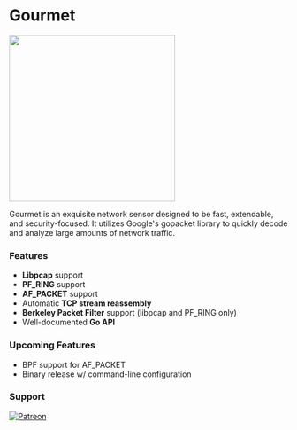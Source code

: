 # Gourmet

<img src="https://raw.githubusercontent.com/kvasirlabs/gourmet/master/gourmet.png" width="300">

Gourmet is an exquisite network sensor designed to be fast, extendable, and security-focused. It
utilizes Google's gopacket library to quickly decode and analyze large amounts of network traffic. 

### Features

- **Libpcap** support
- **PF_RING** support
- **AF_PACKET** support
- Automatic **TCP stream reassembly**
- **Berkeley Packet Filter** support (libpcap and PF_RING only)
- Well-documented **Go API**

### Upcoming Features

- BPF support for AF_PACKET
- Binary release w/ command-line configuration

### Support

[![Patreon][patreon-badge]][patreon-link]

[patreon-badge]: https://img.shields.io/endpoint.svg?url=https%3A%2F%2Fshieldsio-patreon.herokuapp.com%2Fkvasirlabs&style=flat-round
[patreon-link]: https://patreon.com/kvasirlabs
